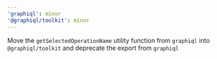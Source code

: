 ```yaml
---
'graphiql': minor
'@graphiql/toolkit': minor
---
```


Move the `getSelectedOperationName` utility function from `graphiql` into `@graphiql/toolkit` and deprecate the export from `graphiql`
